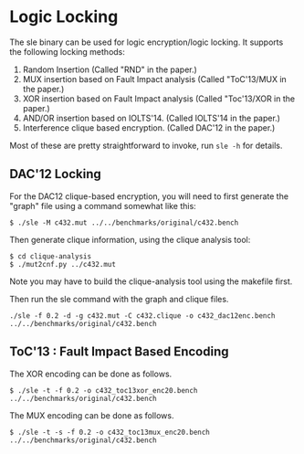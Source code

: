 # Logic Locking

The sle binary can be used for logic encryption/logic locking. It supports the following locking methods:

1. Random Insertion (Called "RND" in the paper.)
2. MUX insertion based on Fault Impact analysis (Called "ToC'13/MUX in the paper.)
3. XOR insertion based on Fault Impact analysis (Called "Toc'13/XOR in the paper.)
4. AND/OR insertion based on IOLTS'14. (Called IOLTS'14 in the paper.)
5. Interference clique based encryption. (Called DAC'12 in the paper.)

Most of these are pretty straightforward to invoke, run `sle -h` for details.

## DAC'12 Locking

For the DAC12 clique-based encryption, you will need to first generate the "graph" file using a command somewhat like this:

    $ ./sle -M c432.mut ../../benchmarks/original/c432.bench 

Then generate clique information, using the clique analysis tool:

    $ cd clique-analysis
    $ ./mut2cnf.py ../c432.mut 

Note you may have to build the clique-analysis tool using the makefile first.

Then run the sle command with the graph and clique files.

    ./sle -f 0.2 -d -g c432.mut -C c432.clique -o c432_dac12enc.bench ../../benchmarks/original/c432.bench 


## ToC'13 : Fault Impact Based Encoding

The XOR encoding can be done as follows.

    $ ./sle -t -f 0.2 -o c432_toc13xor_enc20.bench ../../benchmarks/original/c432.bench 

The MUX encoding can be done as follows.

    $ ./sle -t -s -f 0.2 -o c432_toc13mux_enc20.bench ../../benchmarks/original/c432.bench 

